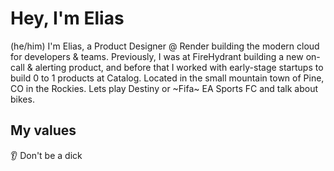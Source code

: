 # Hey, I'm Elias
(he/him) I'm Elias, a Product Designer @ Render building the modern cloud for developers & teams. Previously, I was at FireHydrant building a new on-call & alerting product, and before that I worked with early-stage startups to build 0 to 1 products at Catalog. Located in the small mountain town of Pine, CO in the Rockies. Lets play Destiny or ~Fifa~ EA Sports FC and talk about bikes.

## My values
👂 Don't be a dick
